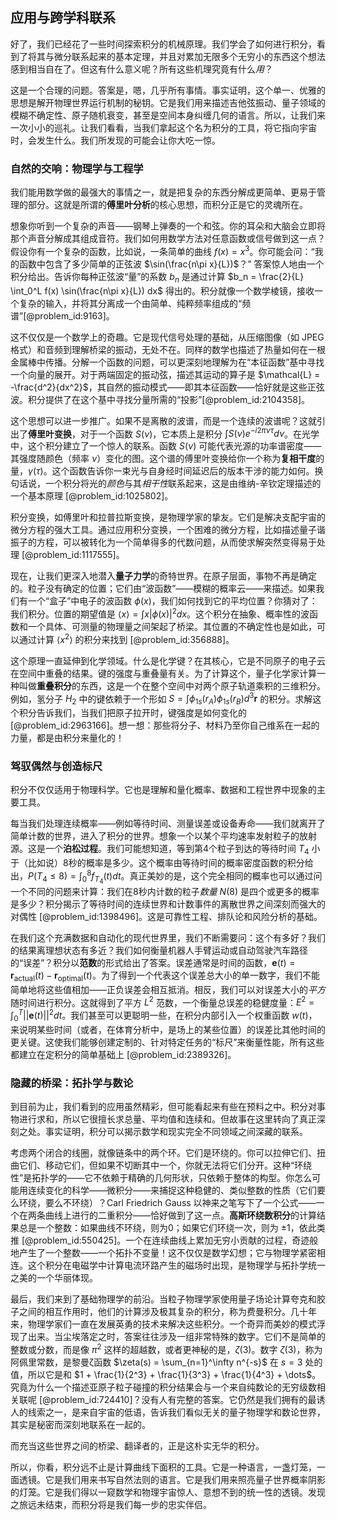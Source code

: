 ## 应用与跨学科联系

好了，我们已经花了一些时间探索积分的机械原理。我们学会了如何进行积分，看到了将其与微分联系起来的基本定理，并且对累加无限多个无穷小的东西这个想法感到相当自在了。但这有什么意义呢？所有这些机理究竟有什么*用*？

这是一个合理的问题。答案是，嗯，几乎所有事情。事实证明，这个单一、优雅的思想是解开物理世界运行机制的秘钥。它是我们用来描述吉他弦振动、量子领域的模糊不确定性、原子随机衰变，甚至是空间本身纠缠几何的语言。所以，让我们来一次小小的巡礼。让我们看看，当我们拿起这个名为积分的工具，将它指向宇宙时，会发生什么。我们所发现的可能会让你大吃一惊。

### 自然的交响：物理学与工程学

我们能用数学做的最强大的事情之一，就是把复杂的东西分解成更简单、更易于管理的部分。这就是所谓的**傅里叶分析**的核心思想，而积分正是它的灵魂所在。

想象你听到一个复杂的声音——钢琴上弹奏的一个和弦。你的耳朵和大脑会立即将那个声音分解成其组成音符。我们如何用数学方法对任意函数或信号做到这一点？假设你有一个复杂的函数，比如说，一条简单的曲线 $f(x)=x^3$。你可能会问：“我的函数中包含了多少简单的正弦波 $\sin(\frac{n\pi x}{L})$？” 答案惊人地由一个积分给出。告诉你每种正弦波“量”的系数 $b_n$ 是通过计算 $b_n = \frac{2}{L} \int_0^L f(x) \sin(\frac{n\pi x}{L}) dx$ 得出的。积分就像一个数学棱镜，接收一个复杂的输入，并将其分离成一个由简单、纯粹频率组成的“频谱”[@problem_id:9163]。

这不仅仅是一个数学上的奇趣。它是现代信号处理的基础，从压缩图像（如 JPEG 格式）和音频到理解桥梁的振动，无处不在。同样的数学也描述了热量如何在一根金属棒中传播。分解一个函数的问题，可以更深刻地理解为在“本征函数”基中寻找一个向量的展开。对于两端固定的振动弦，描述其运动的算子是 $\mathcal{L} = -\frac{d^2}{dx^2}$，其自然的振动模式——即其本征函数——恰好就是这些正弦波。积分提供了在这个基中寻找分量所需的“投影”[@problem_id:2104358]。

这个思想可以进一步推广。如果不是离散的波谱，而是一个连续的波谱呢？这就引出了**傅里叶变换**，对于一个函数 $S(\nu)$，它本质上是积分 $\int S(\nu) e^{-i2\pi\nu\tau} d\nu$。在光学中，这个积分建立了一个惊人的联系。函数 $S(\nu)$ 可能代表光源的功率谱密度——其强度随颜色（频率 $\nu$）变化的图。这个谱的傅里叶变换给你一个称为**复相干度**的量，$\gamma(\tau)$。这个函数告诉你一束光与自身经时间延迟后的版本干涉的能力如何。换句话说，一个积分将光的*颜色*与其*相干性*联系起来，这是由维纳-辛钦定理描述的一个基本原理 [@problem_id:1025802]。

积分变换，如傅里叶和拉普拉斯变换，是物理学家的挚友。它们是解决支配宇宙的微分方程的强大工具。通过应用积分变换，一个困难的微分方程，比如描述量子谐振子的方程，可以被转化为一个简单得多的代数问题，从而使求解突然变得易于处理 [@problem_id:1117555]。

现在，让我们更深入地潜入**量子力学**的奇特世界。在原子层面，事物不再是确定的。粒子没有确定的位置；它们由“波函数”——模糊的概率云——来描述。如果我们有一个“盒子”中电子的波函数 $\phi(x)$，我们如何找到它的平均位置？你猜对了：我们积分。位置的期望值是 $\langle x \rangle = \int x |\phi(x)|^2 dx$。这个积分在抽象、概率性的波函数和一个具体、可测量的物理量之间架起了桥梁。其位置的不确定性也是如此，可以通过计算 $\langle x^2 \rangle$ 的积分来找到 [@problem_id:356888]。

这个原理一直延伸到化学领域。什么是化学键？在其核心，它是不同原子的电子云在空间中重叠的结果。键的强度与重叠量有关。为了计算这个，量子化学家计算一种叫做**重叠积分**的东西，这是一个在整个空间中对两个原子轨道乘积的三维积分。例如，氢分子 $H_2$ 中的键依赖于一个形如 $S = \int \phi_{1s}(r_A) \phi_{1s}(r_B) d^3\mathbf{r}$ 的积分。求解这个积分告诉我们，当我们把原子拉开时，键强度是如何变化的 [@problem_id:2963166]。想一想：那些将分子、材料乃至你自己维系在一起的力量，都是由积分来量化的！

### 驾驭偶然与创造标尺

积分不仅仅适用于物理科学。它也是理解和量化概率、数据和工程世界中现象的主要工具。

每当我们处理连续概率——例如等待时间、测量误差或设备寿命——我们就离开了简单计数的世界，进入了积分的世界。想象一个以某个平均速率发射粒子的放射源。这是一个**泊松过程**。我们可能想知道，等到第4个粒子到达的等待时间 $T_4$ 小于（比如说）8秒的概率是多少。这个概率由等待时间的概率密度函数的积分给出，$P(T_4 \le 8) = \int_0^8 f_{T_4}(t) dt$。真正美妙的是，这个完全相同的概率也可以通过问一个不同的问题来计算：我们在8秒内计数的粒子*数量* $N(8)$ 是四个或更多的概率是多少？积分揭示了等待时间的连续世界和计数事件的离散世界之间深刻而强大的对偶性 [@problem_id:1398496]。这是可靠性工程、排队论和风险分析的基础。

在我们这个充满数据和自动化的现代世界里，我们不断需要问：这个有多好？我们的结果离理想状态有多近？我们如何衡量机器人手臂运动或自动驾驶汽车路径的“误差”？积分以**范数**的形式给出了答案。误差通常是时间的函数，$\mathbf{e}(t) = \mathbf{r}_{\text{actual}}(t) - \mathbf{r}_{\text{optimal}}(t)$。为了得到一个代表这个误差总大小的单一数字，我们不能简单地将这些值相加——正负误差会相互抵消。相反，我们可以对误差大小的*平方*随时间进行积分。这就得到了平方 $L^2$ 范数，一个衡量总误差的稳健度量：$E^2 = \int_0^T ||\mathbf{e}(t)||^2 dt$。我们甚至可以更聪明一些，在积分内部引入一个权重函数 $w(t)$，来说明某些时间（或者，在体育分析中，是场上的某些位置）的误差比其他时间的更关键。这使我们能够创建定制的、针对特定任务的“标尺”来衡量性能，所有这些都建立在定积分的简单基础上 [@problem_id:2389326]。

### 隐藏的桥梁：拓扑学与数论

到目前为止，我们看到的应​​用虽然精彩，但可能看起来有些在预料之中。积分对事物进行求和，所以它很擅长求总量、平均值和连续和。但故事在这里转向了真正深刻之处。事实证明，积分可以揭示数学和现实完全不同领域之间深藏的联系。

考虑两个闭合的线圈，就像链条中的两个环。它们是环绕的。你可以拉伸它们、扭曲它们、移动它们，但如果不切断其中一个，你就无法将它们分开。这种“环绕性”是拓扑学的——它不依赖于精确的几何形状，只依赖于整体的构型。你怎么可能用连续变化的科学——微积分——来捕捉这种稳健的、类似整数的性质（它们要么环绕，要么不环绕）？Carl Friedrich Gauss 以神来之笔写下了一个公式——一个在两条曲线上进行的二重积分——恰好做到了这一点。**高斯环绕数积分**的计算结果总是一个整数：如果曲线不环绕，则为0；如果它们环绕一次，则为 $\pm 1$，依此类推 [@problem_id:550425]。一个在连续曲线上累加无穷小贡献的过程，奇迹般地产生了一个整数——一个拓扑不变量！这不仅仅是数学幻想；它与物理学紧密相连。这个积分在电磁学中计算电流环路产生的磁场时出现，是物理学与拓扑学统一之美的一个华丽体现。

最后，我们来到了基础物理学的前沿。当粒子物理学家使用量子场论计算夸克和胶子之间的相互作用时，他们的计算涉及极其复杂的积分，称为费曼积分。几十年来，物理学家们一直在发展英勇的技术来解决这些积分。一个奇异而美妙的模式浮现了出来。当尘埃落定之时，答案往往涉及一组非常特殊的数字。它们不是简单的整数或分数，而是像 $\pi^2$ 这样的超越数，或者更神秘的是，$\zeta(3)$。数字 $\zeta(3)$，称为阿佩里常数，是黎曼ζ函数 $\zeta(s) = \sum_{n=1}^\infty n^{-s}$ 在 $s=3$ 处的值，所以它是和 $1 + \frac{1}{2^3} + \frac{1}{3^3} + \frac{1}{4^3} + \dots$。究竟为什么一个描述亚原子粒子碰撞的积分结果会与一个来自纯数论的无穷级数相关联呢 [@problem_id:724410]？没有人有完整的答案。它仍然是我们拥有的最诱人的线索之一，是来自宇宙的低语，告诉我们看似无关的量子物理学和数论世界，其实是秘密而深刻地联系在一起的。

而充当这些世界之间的桥梁、翻译者的，正是这朴实无华的积分。

所以，你看，积分远不止是计算曲线下面积的工具。它是一种语言，一盏灯笼，一面透镜。它是我们用来书写自然法则的语言。它是我们用来照亮量子世界概率阴影的灯笼。它是我们得以一窥数学和物理宇宙惊人、意想不到的统一性的透镜。发现之旅远未结束，而积分将是我们每一步的忠实伴侣。